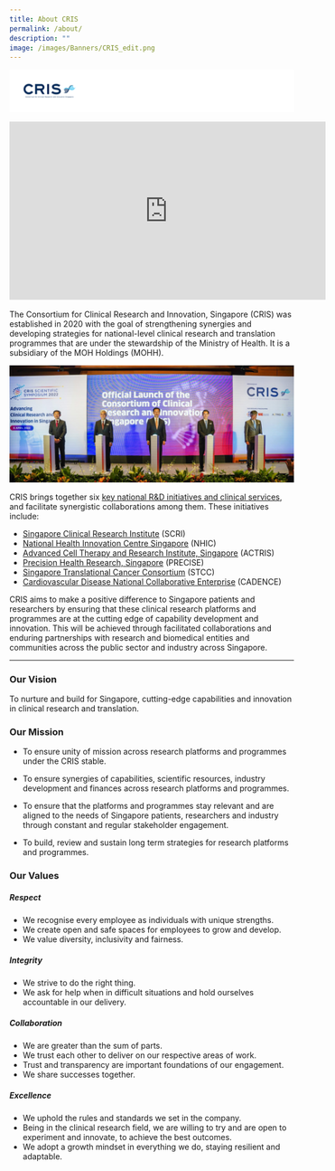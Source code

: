 ```yaml
---
title: About CRIS
permalink: /about/
description: ""
image: /images/Banners/CRIS_edit.png
---
```

![](/images/Logos/BU%20Banners_CRIS.png)

<iframe width="560" height="315" src="https://www.youtube.com/embed/RAHUd9Tner8" title="YouTube video player" frameborder="0" allow="accelerometer; autoplay; clipboard-write; encrypted-media; gyroscope; picture-in-picture; web-share" allowfullscreen=""></iframe>

The Consortium for Clinical Research and Innovation, Singapore (CRIS) was established in 2020 with the goal of strengthening synergies and developing strategies for national-level clinical research and translation programmes that are under the stewardship of the Ministry of Health. It is a subsidiary of the MOH Holdings (MOHH).

![](/images/Resources_Media/2022/220406_CRIS%20symposium/CRIS01.jpg)

CRIS brings together six [key national R&amp;D initiatives and clinical services](/news-and-events/media-releases/220406-CRIS-launch/), and facilitate synergistic collaborations among them. These initiatives include:

*   [Singapore Clinical Research Institute](/our-programmes/scri/) (SCRI)
*   [National Health Innovation Centre Singapore](/our-programmes/nhic/) (NHIC)
*   [Advanced Cell Therapy and Research Institute, Singapore](/our-programmes/actris/) (ACTRIS)
*   [Precision Health Research, Singapore](/our-programmes/precise/) (PRECISE)
*   [Singapore Translational Cancer Consortium](/our-programmes/stcc/) (STCC)
*  [Cardiovascular Disease National Collaborative Enterprise](/our-programmes/cadence/) (CADENCE)
    
CRIS aims to make a positive difference to Singapore patients and researchers by ensuring that these clinical research platforms and programmes are at the cutting edge of capability development and innovation. This will be achieved through facilitated collaborations and enduring partnerships with research and biomedical entities and communities across the public sector and industry across Singapore.

---
### **Our Vision**
To nurture and build for Singapore, cutting-edge capabilities and innovation in clinical research and translation.

### **Our Mission**
* To ensure unity of mission across research platforms and programmes under the CRIS stable.
 
* To ensure synergies of capabilities, scientific resources, industry development and finances across research platforms and programmes.

* To ensure that the platforms and programmes stay relevant and are aligned to the needs of Singapore patients, researchers and industry through constant and regular stakeholder engagement.

* To build, review and sustain long term strategies for research platforms and programmes.

### **Our Values**

##### **Respect**
* We recognise every employee as individuals with unique strengths. 
* We create open and safe spaces for employees to grow and develop. 
* We value diversity, inclusivity and fairness.

##### **Integrity**
* We strive to do the right thing. 
* We ask for help when in difficult situations and hold ourselves accountable in our delivery.

##### **Collaboration**
* We are greater than the sum of parts. 
* We trust each other to deliver on our respective areas of work. 
* Trust and transparency are important foundations of our engagement. 
* We share successes together.

##### **Excellence**
* We uphold the rules and standards we set in the company. 
* Being in the clinical research field, we are willing to try and are open to experiment and innovate, to achieve the best outcomes. 
* We adopt a growth mindset in everything we do, staying resilient and adaptable.